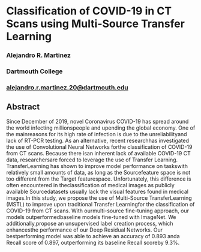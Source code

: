 
# Classification of COVID-19 in CT Scans using Multi-Source Transfer Learning

### Alejandro R. Martinez
### Dartmouth College
### alejandro.r.martinez.20@dartmouth.edu

## Abstract
Since December of 2019, novel Coronavirus COVID-19   has   spread   around   the   world   infecting   millionspeople  and  upending  the  global  economy.  One  of  the  mainreasons  for  its  high  rate  of  infection  is  due  to  the  unreliabilityand  lack  of  RT-PCR  testing.  As  an  alternative,  recent  researchhas  investigated  the  use  of  Convolutional  Neural  Networks  forthe  classification  of  COVID-19  from  CT  scans.  Because  there  isan  inherent  lack  of  available  COVID-19  CT  data,  researchersare  forced  to  leverage  the  use  of  Transfer  Learning.  TransferLearning  has  shown  to  improve  model  performance  on  taskswith  relatively  small  amounts  of  data,  as  long  as  the  Sourcefeature   space   is   not   too   different   from   the   Target   featurespace.  Unfortunately,  this  difference  is  often  encountered  in  theclassification   of   medical   images   as   publicly   available   Sourcedatasets usually lack the visual features found in medical images.In  this  study,  we  propose  the  use  of  Multi-Source  TransferLearning (MSTL) to improve upon traditional Transfer Learningfor  the  classification  of  COVID-19  from  CT  scans.  With  ourmulti-source   fine-tuning   approach,   our   models   outperformedbaseline   models   fine-tuned   with   ImageNet.   We   additionally,propose an unsupervised label creation process, which enhancesthe   performance   of   our   Deep   Residual   Networks.   Our   bestperforming model was able to achieve an accuracy of 0.893 anda  Recall  score  of  0.897,  outperforming  its  baseline  Recall  scoreby  9.3%.
